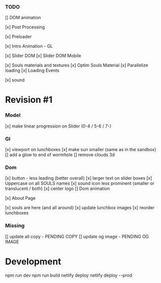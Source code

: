 ### TODO

[] DOM animation

[x] Post Processing

[x] Preloader

[x] Intro Animation - GL

[x] Slider DOM
[x] Slider DOM Mobile

[x] Souls materials and textures
[x] Optim Souls Material
[x] Parallelize loading
[x] Loading Events

[x] sound

# Revision #1

### Model

[x] make linear progression on Slider (0-4 / 5-6 / 7-)

### Gl

[x] viewport on lunchboxes
[x] make sun smaller (same as in the sandbox)
[] add a glow to end of wormhole
[] remove clouds 3d

### Dom

[x] button - less leading (better overall)
[x] larger text on slider boxes
[x] Uppercase on all SOULS names
[x] sound icon less prominent (smaller or translucent / both)
[x] center logo
[] Dom animation

[x] About Page

[x] souls are here (and all around)
[x] update lunchbox images
[x] reorder lunchboxes

### Missing

[] update all copy - PENDING COPY
[] update og image - PENDING OG IMAGE

# Development

npm run dev
npm run build
netlify deploy
netlify deploy --prod
